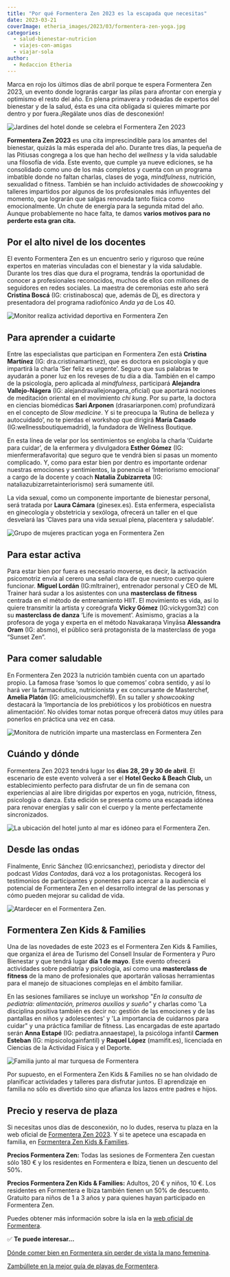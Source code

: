 ```yaml
---
title: "Por qué Formentera Zen 2023 es la escapada que necesitas"
date: 2023-03-21
coverImage: etheria_images/2023/03/formentera-zen-yoga.jpg
categories: 
  - salud-bienestar-nutricion
  - viajes-con-amigas
  - viajar-sola
author: 
  - Redaccion Etheria
---
```


Marca en rojo los últimos días de abril porque te espera Formentera Zen 2023, un evento 
donde lograrás cargar las pilas para afrontar con energía y optimismo el resto del año. 
En plena primavera y rodeadas de expertos del bienestar y de la salud, ésta es una cita 
obligada si quieres mimarte por dentro y por fuera.¡Regálate unos días de desconexión! 

![Jardines del hotel donde se celebra el Formentera Zen 2023](etheria_images/2023/03/formentera-zen-mujeres-atardecer.jpg "Formentera Zen te brinda unos días de desconexión.")

**Formentera Zen 2023** es una cita imprescindible para los amantes del bienestar, 
quizás la más esperada del año. Durante tres días, la pequeña de las Pitiusas congrega a 
los que han hecho del _wellness_ y la vida saludable una filosofía de vida. Este evento, 
que cumple ya nueve ediciones, se ha consolidado como uno de los más completos y cuenta 
con un programa imbatible donde no faltan charlas, clases de yoga, _mindfulness_, 
nutrición, sexualidad o fitness. También se han incluido actividades de _showcooking_ y 
talleres impartidos por algunos de los profesionales más influyentes del momento, que 
lograrán que salgas renovada tanto física como emocionalmente. Un chute de energía para 
la segunda mitad del año. Aunque probablemente no hace falta, te damos **varios motivos 
para no perderte esta gran cita.** 

## Por el alto nivel de los docentes

El evento Formentera Zen es un encuentro serio y riguroso que reúne expertos en materias 
vinculadas con el bienestar y la vida saludable. Durante los tres días que dura el 
programa, tendrás la oportunidad de conocer a profesionales reconocidos, muchos de ellos 
con millones de seguidores en redes sociales. La maestra de ceremonias este año será 
**Cristina Boscá** (IG: cristinabosca) que, además de Dj, es directora y presentadora 
del programa radiofónico _Anda ya_ de Los 40. 

![Monitor realiza actividad deportiva en Formentera Zen](etheria_images/2023/03/formentera-zen-bienestar.jpg "Las actividades son dirigidas por los mejores profesionales.")

## Para aprender a cuidarte

Entre las especialistas que participan en Formentera Zen está **Cristina Martínez** (IG: 
dra.cristinamartinez), que es doctora en psicología y que impartirá la charla ‘Ser feliz 
es urgente’. Seguro que sus palabras te ayudarán a poner luz en los reveses de tu día a 
día. También en el campo de la psicología, pero aplicada al _mindfulness_, participará 
**Alejandra Vallejo-Nágera** (IG: alejandravallejonagera\_oficial) que aportará nociones 
de meditación oriental en el movimiento _chi kung_. Por su parte, la doctora en ciencias 
biomédicas **Sari Arponen** (drasariarponen.com) profundizará en el concepto de _Slow 
medicine_. Y si te preocupa la ‘Rutina de belleza y autocuidado’, no te pierdas el 
workshop que dirigirá **María Casado** (IG:wellnessboutiquemadrid), la fundadora de 
Wellness Boutique. 

En esta línea de velar por los sentimientos se engloba la charla ‘Cuidarte para cuidar’, 
de la enfermera y divulgadora **Esther Gómez** (IG: mienfermerafavorita) que seguro que 
te vendrá bien si pasas un momento complicado. Y, como para estar bien por dentro es 
importante ordenar nuestras emociones y sentimientos, la ponencia el ‘Interiorismo 
emocional’ a cargo de la docente y coach **Natalia Zubizarreta** (IG: 
nataliazubizarretainteriorismo) será sumamente útil. 

La vida sexual, como un componente importante de bienestar personal, será tratada por 
**Laura Cámara** (ginesex.es). Esta enfermera, especialista en ginecología y obstetricia 
y sexóloga, ofrecerá un taller en el que desvelará las ‘Claves para una vida sexual 
plena, placentera y saludable’. 

![Grupo de mujeres practican yoga en Formentera Zen](etheria_images/2023/03/formentera-zen-yoga.jpg "Aprenderás técnicas de relajación.")

## Para estar activa

Para estar bien por fuera es necesario moverse, es decir, la activación psicomotriz 
envía al cerero una señal clara de que nuestro cuerpo quiere funcionar. **Miguel 
Lordán** (IG:mltrainer), entrenador personal y CEO de ML Trainer hará sudar a los 
asistentes con una **masterclass de fitness** centrada en el método de entrenamiento 
HIIT. El movimiento es vida, así lo quiere transmitir la artista y coreógrafa **Vicky 
Gómez** (IG:vickygom3z) con su **masterclass de danza** ‘Life is movement’. Asimismo, 
gracias a la profesora de yoga y experta en el método Navakaraṇa Vinyāsa **Alessandra 
Oram** (IG: absmo), el público será protagonista de la masterclass de yoga “Sunset Zen”. 

## Para comer saludable

En Formentera Zen 2023 la nutrición también cuenta con un apartado propio. La famosa 
frase ‘somos lo que comemos’ cobra sentido, y así lo hará ver la farmacéutica, 
nutricionista y ex concursante de Masterchef, **Amelia Platón** (IG: ameliciousmchef9). 
En su taller y _showcooking_ destacará la ‘Importancia de los prebióticos y los 
probióticos en nuestra alimentación’. No olvides tomar notas porque ofrecerá datos muy 
útiles para ponerlos en práctica una vez en casa. 

![Monitora de nutrición imparte una masterclass en Formentera Zen](etheria_images/2023/03/formentera-zen-nutricion.jpg "La nutrición es imprescindible para llevar una vida saludable.")

## Cuándo y dónde

Formentera Zen 2023 tendrá lugar los **días 28, 29 y 30 de abril**. El escenario de este 
evento volverá a ser el **Hotel Gecko & Beach Club,** un establecimiento perfecto para 
disfrutar de un fin de semana con experiencias al aire libre dirigidas por expertos en 
yoga, nutrición, fitness, psicología o danza. Esta edición se presenta como una escapada 
idónea para renovar energías y salir con el cuerpo y la mente perfectamente 
sincronizados. 

![La ubicación del hotel junto al mar es idóneo para el Formentera Zen.](etheria_images/2023/03/formentera-zen-hotel-mar.jpg "La ubicación del hotel junto al mar es idóneo para el Formentera Zen.")

## Desde las ondas

Finalmente, Enric Sánchez (IG:enricsanchez), periodista y director del podcast _Vidas 
Contadas_, dará voz a los protagonistas. Recogerá los testimonios de participantes y 
ponentes para acercar a la audiencia el potencial de Formentera Zen en el desarrollo 
integral de las personas y cómo pueden mejorar su calidad de vida. 

![Atardecer en el Formentera Zen.](etheria_images/2023/03/formentera-zen-grupo.jpg "Atardecer en el Formentera Zen.")

## Formentera Zen Kids & Families

Una de las novedades de este 2023 es el Formentera Zen Kids & Families, que organiza el 
área de Turismo del Consell Insular de Formentera y Puro Bienestar y que tendrá lugar 
**día 1 de mayo**. Este evento ofrecerá actividades sobre pediatría y psicología, así 
como una **masterclass de fitness** de la mano de profesionales que aportarán valiosas 
herramientas para el manejo de situaciones complejas en el ámbito familiar. 

En las sesiones familiares se incluye un workshop "_En la consulta de pediatría: 
alimentación, primeros auxilios y sueño"_ y charlas como 'La disciplina positiva también 
es decir no: gestión de las emociones y de las pantallas en niños y adolescentes' y 'La 
importancia de cuidarnos para cuidar" y una práctica familiar de fitness. Las encargadas 
de este apartado serán **Anna Estapé** (IG: pediatra.annaestape), la psicóloga infantil 
**Carmen Esteban** (IG: mipsicologainfantil) y **Raquel López** (mamifit.es), licenciada 
en Ciencias de la Actividad Física y el Deporte. 

![Familia junto al mar turquesa de Formentera](etheria_images/2023/03/formentera-zen-kids-families.jpg "Formentera Zen Kids & Families, un incentivo para viajar a la isla balear.")

Por supuesto, en el Formentera Zen Kids & Families no se han olvidado de planificar 
actividades y talleres para disfrutar juntos. El aprendizaje en familia no sólo es 
divertido sino que afianza los lazos entre padres e hijos. 

## Precio y reserva de plaza

Si necesitas unos días de desconexión, no lo dudes, reserva tu plaza en la web oficial 
de [Formentera Zen 2023](https://formenterazen.es/). Y si te apetece una escapada en 
familia, en [Formentera Zen Kids & 
Families](https://formenterazen.es/formentera-zen-kids-families/). 

**Precios Formentera Zen:** Todas las sesiones de Formentera Zen cuestan sólo 180 € y 
los residentes en Formentera e Ibiza, tienen un descuento del 50%. 

**Precios Formentera Zen Kids & Families:** Adultos, 20 € y niños, 10 €. Los residentes 
en Formentera e Ibiza también tienen un 50% de descuento. Gratuito para niños de 1 a 3 
años y para quienes hayan participado en Formentera Zen. 

Puedes obtener más información sobre la isla en la [web oficial de 
Formentera](https://www.formentera.es/). 

✅ **Te puede interesar...** 

[Dónde comer bien en Formentera sin perder de vista la mano 
femenina](https://etheriamagazine.com/2022/07/27/mejores-restaurantes-formentera/). 

[Zambúllete en la mejor guía de playas de 
Formentera](https://etheriamagazine.com/2020/04/15/viajar-con-amigas-mejores-playas-formentera/).
